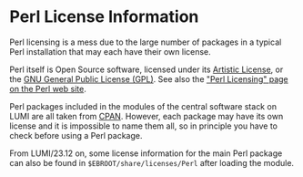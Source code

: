 # Perl License Information

Perl licensing is a mess due to the large number of packages in a typical 
Perl installation that may each have their own license.

Perl itself is Open Source software, licensed under its 
[Artistic License](https://dev.perl.org/licenses/artistic.html), or the 
[GNU General Public License (GPL)](https://dev.perl.org/licenses/gpl1.html).
See also the
["Perl Licensing" page on the Perl web site](https://dev.perl.org/licenses/).

Perl packages included in the modules of the central software stack on LUMI
are all taken from [CPAN](https://www.cpan.org/). However, each package may
have its own license and it is impossible to name them all, so in
principle you have to check before using a Perl package.

From LUMI/23.12 on, some license information for the main Perl package can also be 
found in `$EBROOT/share/licenses/Perl` after loading the module.
